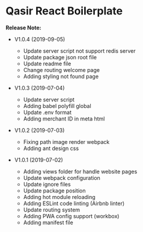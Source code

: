 # Qasir React Boilerplate


**Release Note:**

- V1.0.4 (2019-09-05)    
    - Update server script not support redis server
    - Update package json root file
    - Update readme file
    - Change routing welcome page    
    - Adding styling not found page

- V1.0.3 (2019-07-04)    
    - Update server script
    - Adding babel polyfill global
    - Update .env format
    - Adding merchant ID in meta html

- V1.0.2 (2019-07-03)
    - Fixing path image render webpack
    - Adding ant design css

- V1.0.1 (2019-07-02)
    - Adding views folder for handle website pages
    - Update webpack configuration
    - Update ignore files    
    - Update package position
    - Adding hot module reloading
    - Adding ESLint code linting (Airbnb linter)
    - Update routing system
    - Adding PWA config support (workbox)
    - Adding manifest file
